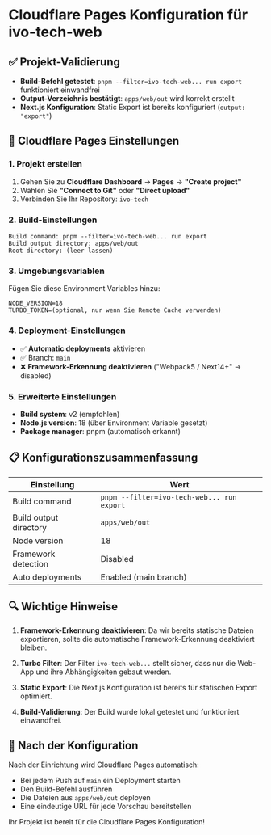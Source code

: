 # Cloudflare Pages Konfiguration für ivo-tech-web

## ✅ Projekt-Validierung

- **Build-Befehl getestet**: `pnpm --filter=ivo-tech-web... run export` funktioniert einwandfrei
- **Output-Verzeichnis bestätigt**: `apps/web/out` wird korrekt erstellt
- **Next.js Konfiguration**: Static Export ist bereits konfiguriert (`output: "export"`)

## 🔧 Cloudflare Pages Einstellungen

### 1. Projekt erstellen

1. Gehen Sie zu **Cloudflare Dashboard** → **Pages** → **"Create project"**
2. Wählen Sie **"Connect to Git"** oder **"Direct upload"**
3. Verbinden Sie Ihr Repository: `ivo-tech`

### 2. Build-Einstellungen

```
Build command: pnpm --filter=ivo-tech-web... run export
Build output directory: apps/web/out
Root directory: (leer lassen)
```

### 3. Umgebungsvariablen

Fügen Sie diese Environment Variables hinzu:

```
NODE_VERSION=18
TURBO_TOKEN=(optional, nur wenn Sie Remote Cache verwenden)
```

### 4. Deployment-Einstellungen

- ✅ **Automatic deployments** aktivieren
- ✅ Branch: `main`
- ❌ **Framework-Erkennung deaktivieren** ("Webpack5 / Next14+" → disabled)

### 5. Erweiterte Einstellungen

- **Build system**: v2 (empfohlen)
- **Node.js version**: 18 (über Environment Variable gesetzt)
- **Package manager**: pnpm (automatisch erkannt)

## 📋 Konfigurationszusammenfassung

| Einstellung            | Wert                                       |
| ---------------------- | ------------------------------------------ |
| Build command          | `pnpm --filter=ivo-tech-web... run export` |
| Build output directory | `apps/web/out`                             |
| Node version           | 18                                         |
| Framework detection    | Disabled                                   |
| Auto deployments       | Enabled (main branch)                      |

## 🔍 Wichtige Hinweise

1. **Framework-Erkennung deaktivieren**: Da wir bereits statische Dateien exportieren, sollte die automatische Framework-Erkennung deaktiviert bleiben.

2. **Turbo Filter**: Der Filter `ivo-tech-web...` stellt sicher, dass nur die Web-App und ihre Abhängigkeiten gebaut werden.

3. **Static Export**: Die Next.js Konfiguration ist bereits für statischen Export optimiert.

4. **Build-Validierung**: Der Build wurde lokal getestet und funktioniert einwandfrei.

## 🚀 Nach der Konfiguration

Nach der Einrichtung wird Cloudflare Pages automatisch:

- Bei jedem Push auf `main` ein Deployment starten
- Den Build-Befehl ausführen
- Die Dateien aus `apps/web/out` deployen
- Eine eindeutige URL für jede Vorschau bereitstellen

Ihr Projekt ist bereit für die Cloudflare Pages Konfiguration!
